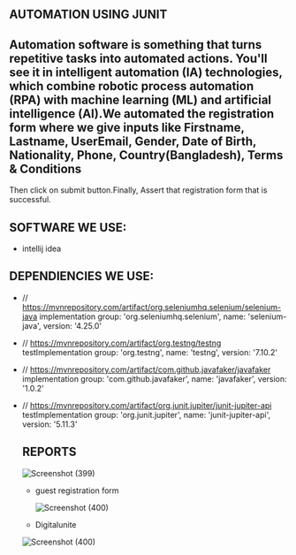 ## AUTOMATION USING JUNIT
## Automation software is something that turns repetitive tasks into automated actions. You'll see it in intelligent automation (IA) technologies, which combine robotic process automation (RPA) with machine learning (ML) and artificial intelligence (AI).We automated the registration form where we give inputs like   Firstname, Lastname, UserEmail, Gender, Date of Birth, Nationality, Phone, Country(Bangladesh), Terms & Conditions
 Then click on submit button.Finally, Assert that registration form that is successful.
## SOFTWARE WE USE:
- intellij idea
## DEPENDIENCIES WE USE:

-   // https://mvnrepository.com/artifact/org.seleniumhq.selenium/selenium-java
      implementation group: 'org.seleniumhq.selenium', name: 'selenium-java', version: '4.25.0'

  -  // https://mvnrepository.com/artifact/org.testng/testng
      testImplementation group: 'org.testng', name: 'testng', version: '7.10.2'

  -  // https://mvnrepository.com/artifact/com.github.javafaker/javafaker
     implementation group: 'com.github.javafaker', name: 'javafaker', version: '1.0.2'

  -  // https://mvnrepository.com/artifact/org.junit.jupiter/junit-jupiter-api
     testImplementation group: 'org.junit.jupiter', name: 'junit-jupiter-api', version: '5.11.3'

     ## REPORTS

        ![Screenshot (399)](https://github.com/user-attachments/assets/49e1f53d-5377-4607-be99-3aeccb043fc3)

     - guest registration form

       ![Screenshot (400)](https://github.com/user-attachments/assets/8f37058c-6174-40ad-b9a2-72eda1e3f5ba)

     - Digitalunite

     ![Screenshot (400)](https://github.com/user-attachments/assets/332ae5f5-2abe-4a90-8172-f568cc9648a1)


